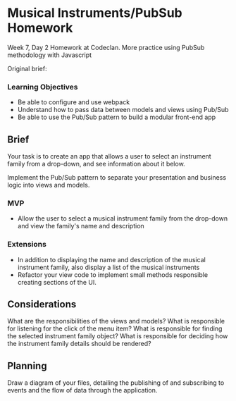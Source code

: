 # Musical Instruments/PubSub Homework

Week 7, Day 2 Homework at Codeclan. More practice using PubSub methodology with Javascript

Original brief:

### Learning Objectives

- Be able to configure and use webpack
- Understand how to pass data between models and views using Pub/Sub
- Be able to use the Pub/Sub pattern to build a modular front-end app

## Brief

Your task is to create an app that allows a user to select an instrument family from a drop-down, and see information about it below.

Implement the Pub/Sub pattern to separate your presentation and business logic into views and models.

### MVP

- Allow the user to select a musical instrument family from the drop-down and view the family's name and description

### Extensions

- In addition to displaying the name and description of the musical instrument family, also display a list of the musical instruments
- Refactor your view code to implement small methods responsible creating sections of the UI.

## Considerations

What are the responsibilities of the views and models? What is responsible for listening for the click of the menu item? What is responsible for finding the selected instrument family object? What is responsible for deciding how the instrument family details should be rendered?

## Planning

Draw a diagram of your files, detailing the publishing of and subscribing to events and the flow of data through the application.
